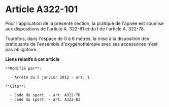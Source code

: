 # Article A322-101

Pour l'application de la présente section, la pratique de l'apnée est soumise aux dispositions de l'article A. 322-81 et du I
de l'article A. 322-78. 

Toutefois, dans l'espace de 0 à 6 mètres, la mise à la disposition des pratiquants de l'ensemble d'oxygénothérapie avec ses
accessoires n'est pas obligatoire.

**Liens relatifs à cet article**

	**Modifié par**:

	  - Arrêté du 5 janvier 2012 - art. 1

	**Cite**:

	  - Code du sport. - art. A322-78
	  - Code du sport. - art. A322-81
